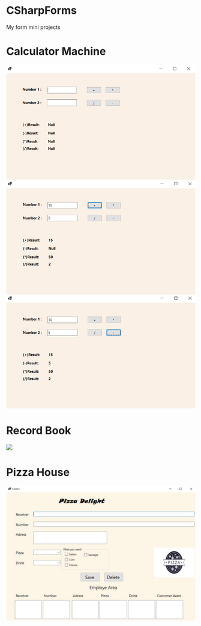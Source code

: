 # CSharpForms
My form mini projects
# Calculator Machine
<img src="calculatorMachine/images/1.PNG">
<img src="calculatorMachine/images/2.PNG">
<img src="calculatorMachine/images/3.PNG">

# Record Book
<img src="kayıtDefteri/images/4.PNG">

# Pizza House
<img src="pizzaHouse/images/5.PNG">
